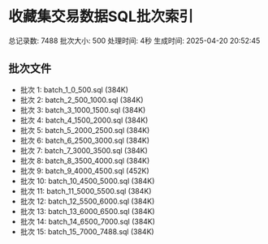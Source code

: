 # 收藏集交易数据SQL批次索引
总记录数: 7488
批次大小: 500
处理时间: 4秒
生成时间: 2025-04-20 20:52:45

## 批次文件
- 批次 1: batch_1_0_500.sql (384K)
- 批次 2: batch_2_500_1000.sql (384K)
- 批次 3: batch_3_1000_1500.sql (384K)
- 批次 4: batch_4_1500_2000.sql (384K)
- 批次 5: batch_5_2000_2500.sql (384K)
- 批次 6: batch_6_2500_3000.sql (384K)
- 批次 7: batch_7_3000_3500.sql (384K)
- 批次 8: batch_8_3500_4000.sql (384K)
- 批次 9: batch_9_4000_4500.sql (452K)
- 批次 10: batch_10_4500_5000.sql (384K)
- 批次 11: batch_11_5000_5500.sql (384K)
- 批次 12: batch_12_5500_6000.sql (384K)
- 批次 13: batch_13_6000_6500.sql (384K)
- 批次 14: batch_14_6500_7000.sql (384K)
- 批次 15: batch_15_7000_7488.sql (384K)

